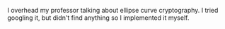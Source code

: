 I overhead my professor talking about ellipse curve cryptography. I tried googling it, but didn't find anything so I implemented it myself.
